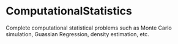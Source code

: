 # ComputationalStatistics
Complete computational statistical problems such as Monte Carlo simulation, Guassian Regression, density estimation, etc.
